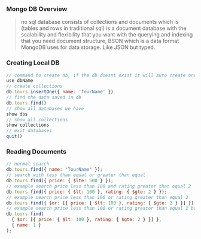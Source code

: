 ### Mongo DB Overview

> no sql database
> consists of collections and documents which is (tables and rows in traditional sql)
> is a document database with the scalability and flexibility that you want with the querying and indexing that you need
> document structure, BSON which is a data format MongoDB uses for data storage. Like JSON but typed.

### Creating Local DB

```js
// command to create db, if the db doesnt exist it will auto create one
use dbName
// create collections
db.tours.insertOne({ name: 'TourName' })
// find the data saved in db
db.tours.find()
// show all databases we have
show dbs
// show all collections
show collections
// exit databases
quit()
```

### Reading Documents

```js
// normal search
db.tours.find({ name: "TourName" });
// search with less than equal or greater than equal
db.tours.find({ price: { $lte: 500 } });
// example search price less than 100 and rating greater than equal 2
db.tours.find({ price: { $lt: 100 }, rating: { $gte: 2 } });
// example search price less than 100 or rating greater than equal 2
db.tours.find({ $or: [{ price: { $lt: 100 }, rating: { $gte: 2 } }] });
// example search price less than 100 or rating greater than equal 2 but limit the output only show name
db.tours.find(
  { $or: [{ price: { $lt: 100 }, rating: { $gte: 2 } }] },
  { name: 1 }
);
```
